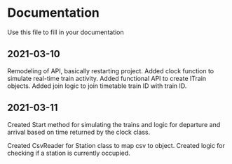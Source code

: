 # Documentation

Use this file to fill in your documentation

## 2021-03-10
Remodeling of API, basically restarting project. Added clock function to simulate real-time train activity. Added functional API to create ITrain objects. Added join logic to join timetable train ID with train ID.

## 2021-03-11
Created Start method for simulating the trains and logic for departure and arrival based on time returned by the clock class.

Created CsvReader for Station class to map csv to object. Created logic for checking if a station is currently occupied. 
